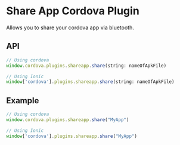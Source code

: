 # Share App Cordova Plugin

Allows you to share your cordova app via bluetooth.

## API

```js
// Using cordova
window.cordova.plugins.shareapp.share(string: nameOfApkFile)

// Using Ionic 
window['cordova'].plugins.shareapp.share(string: nameOfApkFile)
```


## Example

```js
// Using cordova
window.cordova.plugins.shareapp.share("MyApp")

// Using Ionic 
window['cordova'].plugins.shareapp.share("MyApp")
```